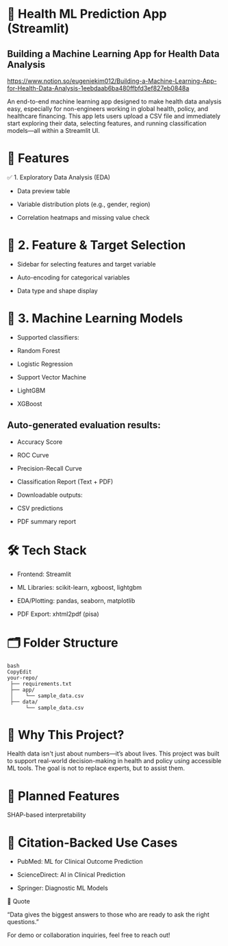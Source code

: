 
# 🧠 Health ML Prediction App (Streamlit)
## Building a Machine Learning App for Health Data Analysis

https://www.notion.so/eugeniekim012/Building-a-Machine-Learning-App-for-Health-Data-Analysis-1eebdaab6ba480ffbfd3ef827eb0848a

An end-to-end machine learning app designed to make health data analysis easy, especially for non-engineers working in global health, policy, and healthcare financing. This app lets users upload a CSV file and immediately start exploring their data, selecting features, and running classification models—all within a Streamlit UI.

# 🚀 Features

✅ 1. Exploratory Data Analysis (EDA)

- Data preview table

- Variable distribution plots (e.g., gender, region)

- Correlation heatmaps and missing value check

# 🧩 2. Feature & Target Selection

- Sidebar for selecting features and target variable

- Auto-encoding for categorical variables

- Data type and shape display

# 🤖 3. Machine Learning Models

- Supported classifiers:

- Random Forest

- Logistic Regression

- Support Vector Machine

- LightGBM

- XGBoost

## Auto-generated evaluation results:

- Accuracy Score

- ROC Curve

- Precision-Recall Curve

- Classification Report (Text + PDF)

- Downloadable outputs:

- CSV predictions

- PDF summary report

# 🛠️ Tech Stack

- Frontend: Streamlit

- ML Libraries: scikit-learn, xgboost, lightgbm

- EDA/Plotting: pandas, seaborn, matplotlib

- PDF Export: xhtml2pdf (pisa)

# 🗂️ Folder Structure

```
bash
CopyEdit
your-repo/
 ├── requirements.txt
 ├── app/
 │    └── sample_data.csv
 ├── data/
      └── sample_data.csv
```

# 🧠 Why This Project?

Health data isn't just about numbers—it’s about lives. This project was built to support real-world decision-making in health and policy using accessible ML tools. The goal is not to replace experts, but to assist them.

# 🔮 Planned Features

SHAP-based interpretability

# 📎 Citation-Backed Use Cases

- PubMed: ML for Clinical Outcome Prediction

- ScienceDirect: AI in Clinical Prediction

- Springer: Diagnostic ML Models

📌 Quote

“Data gives the biggest answers to those who are ready to ask the right questions.”

For demo or collaboration inquiries, feel free to reach out!



